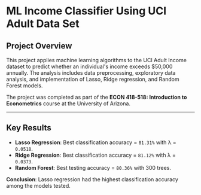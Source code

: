 # ML Income Classifier Using UCI Adult Data Set  

## Project Overview  

This project applies machine learning algorithms to the UCI Adult Income dataset to predict whether an individual's income exceeds $50,000 annually. The analysis includes data preprocessing, exploratory data analysis, and implementation of Lasso, Ridge regression, and Random Forest models.  

The project was completed as part of the **ECON 418-518: Introduction to Econometrics** course at the University of Arizona.  

---

## Key Results  

- **Lasso Regression**: Best classification accuracy = `81.31%` with λ = `0.0518`.  
- **Ridge Regression**: Best classification accuracy = `81.12%` with λ = `0.0373`.  
- **Random Forest**: Best testing accuracy = `80.36%` with 300 trees.  

**Conclusion**: Lasso regression had the highest classification accuracy among the models tested.  
